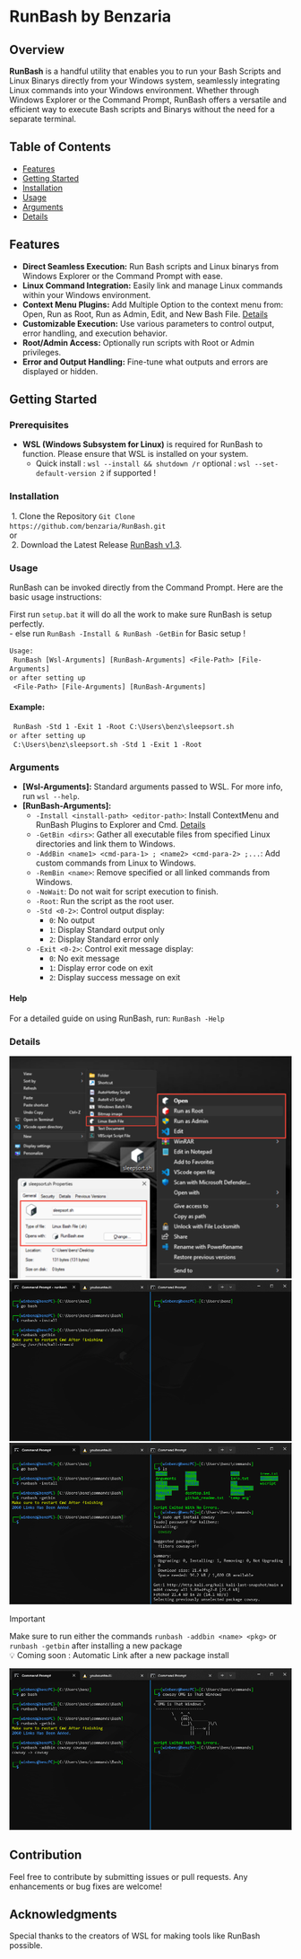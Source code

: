 # RunBash by Benzaria

## Overview
**RunBash** is a handful utility that enables you to run your Bash Scripts and Linux Binarys directly from your Windows system, seamlessly integrating Linux commands into your Windows environment. Whether through Windows Explorer or the Command Prompt, RunBash offers a versatile and efficient way to execute Bash scripts and Binarys without the need for a separate terminal.

## Table of Contents
 - [Features](#features)
 - [Getting Started](#getting-started)
 - [Installation](#installation)
 - [Usage](#usage)
 - [Arguments](#arguments)
 - [Details](#details)


## Features
- **Direct Seamless Execution:** Run Bash scripts and Linux binarys from Windows Explorer or the Command Prompt with ease.
- **Linux Command Integration:** Easily link and manage Linux commands within your Windows environment.
- **Context Menu Plugins:** Add Multiple Option to the context menu from: Open, Run as Root, Run as Admin, Edit, and New Bash File. [Details](#details)
- **Customizable Execution:** Use various parameters to control output, error handling, and execution behavior.
- **Root/Admin Access:** Optionally run scripts with Root or Admin privileges.
- **Error and Output Handling:** Fine-tune what outputs and errors are displayed or hidden.

## Getting Started
### Prerequisites
- **WSL (Windows Subsystem for Linux)** is required for RunBash to function. Please ensure that WSL is installed on your system.  
  - Quick install : `wsl --install && shutdown /r` optional : `wsl --set-default-version 2` if supported !

### Installation
 1. Clone the Repository `Git Clone https://github.com/benzaria/RunBash.git`  
or  
 2. Download the Latest Release [RunBash v1.3](https://github.com/benzaria/RunBash/archive/refs/tags/1.3.zip).  

### Usage
RunBash can be invoked directly from the Command Prompt. Here are the basic usage instructions:

First run `setup.bat` it will do all the work to make sure RunBash is setup perfectly.  
\- else run `RunBash -Install & RunBash -GetBin` for Basic setup !  

```
Usage:
 RunBash [Wsl-Arguments] [RunBash-Arguments] <File-Path> [File-Arguments]  
or after setting up 
 <File-Path> [File-Arguments] [RunBash-Arguments]
```

#### Example:
```
 RunBash -Std 1 -Exit 1 -Root C:\Users\benz\sleepsort.sh
or after setting up
 C:\Users\benz\sleepsort.sh -Std 1 -Exit 1 -Root
```

### Arguments
- **[Wsl-Arguments]:** Standard arguments passed to WSL. For more info, run `wsl --help`.
- **[RunBash-Arguments]:**
  - `-Install <install-path> <editor-path>`: Install ContextMenu and RunBash Plugins to Explorer and Cmd. [Details](#details)
  - `-GetBin <dirs>`: Gather all executable files from specified Linux directories and link them to Windows.
  - `-AddBin <name1> <cmd-para-1> ; <name2> <cmd-para-2> ;...`: Add custom commands from Linux to Windows.
  - `-RemBin <name>`: Remove specified or all linked commands from Windows.
  - `-NoWait`: Do not wait for script execution to finish.
  - `-Root`: Run the script as the root user.
  - `-Std <0-2>`: Control output display:
    - `0`: No output
    - `1`: Display Standard output only
    - `2`: Display Standard error only
  - `-Exit <0-2>`: Control exit message display:
    - `0`: No exit message
    - `1`: Display error code on exit
    - `2`: Display success message on exit

#### Help
For a detailed guide on using RunBash, run: `RunBash -Help`

### Details
![Explorer/Context Menu](/images/ContextMenu.png)
![RunBash in Action](/images/RunBash%20in%20Action%20(1).png)
![RunBash in Action](/images/RunBash%20in%20Action%20(2).png)
> [!IMPORTANT]
> Make sure to run either the commands `runbash -addbin <name> <pkg>` or `runbash -getbin` after installing a new package  
> :bulb: Coming soon : Automatic Link after a new package install

![RunBash in Action](/images/RunBash%20in%20Action%20(3).png)

## Contribution
Feel free to contribute by submitting issues or pull requests. Any enhancements or bug fixes are welcome!

## Acknowledgments
Special thanks to the creators of WSL for making tools like RunBash possible.
